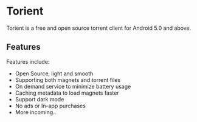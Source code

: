 # Torient
Torient is a free and open source torrent client for Android 5.0 and above.

## Features

Features include:
* Open Source, light and smooth
* Supporting both magnets and torrent files
* On demand service to minimize battery usage
* Caching metadata to load magnets faster
* Support dark mode
* No ads or In-app purchases
* More incoming..
